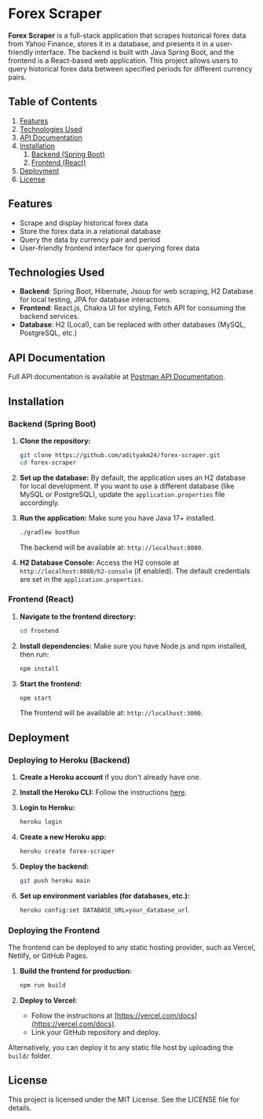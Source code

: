 # Forex Scraper

**Forex Scraper** is a full-stack application that scrapes historical forex data from Yahoo Finance, stores it in a database, and presents it in a user-friendly interface. The backend is built with Java Spring Boot, and the frontend is a React-based web application. This project allows users to query historical forex data between specified periods for different currency pairs.

## Table of Contents

1. [Features](#features)
2. [Technologies Used](#technologies-used)
3. [API Documentation](#api-documentation)
4. [Installation](#installation)
   1. [Backend (Spring Boot)](#backend-spring-boot)
   2. [Frontend (React)](#frontend-react)
5. [Deployment](#deployment)
6. [License](#license)

## Features

- Scrape and display historical forex data
- Store the forex data in a relational database
- Query the data by currency pair and period
- User-friendly frontend interface for querying forex data

## Technologies Used

- **Backend**: Spring Boot, Hibernate, Jsoup for web scraping, H2 Database for local testing, JPA for database interactions.
- **Frontend**: React.js, Chakra UI for styling, Fetch API for consuming the backend services.
- **Database**: H2 (Local), can be replaced with other databases (MySQL, PostgreSQL, etc.)

## API Documentation

Full API documentation is available at [Postman API Documentation](https://documenter.getpostman.com/view/22879272/2sAXxMfD5A).

## Installation

### Backend (Spring Boot)

1. **Clone the repository:**
    ```bash
    git clone https://github.com/adityakm24/forex-scraper.git
    cd forex-scraper
    ```

2. **Set up the database:**
    By default, the application uses an H2 database for local development. If you want to use a different database (like MySQL or PostgreSQL), update the `application.properties` file accordingly.

3. **Run the application:**
    Make sure you have Java 17+ installed.

    ```bash
    ./gradlew bootRun
    ```

    The backend will be available at: `http://localhost:8080`.

4. **H2 Database Console:**
   Access the H2 console at `http://localhost:8080/h2-console` (if enabled). The default credentials are set in the `application.properties`.

### Frontend (React)

1. **Navigate to the frontend directory:**
    ```bash
    cd frontend
    ```

2. **Install dependencies:**
    Make sure you have Node.js and npm installed, then run:

    ```bash
    npm install
    ```

3. **Start the frontend:**
    ```bash
    npm start
    ```

    The frontend will be available at: `http://localhost:3000`.

## Deployment

### Deploying to Heroku (Backend)

1. **Create a Heroku account** if you don't already have one.
2. **Install the Heroku CLI:**
   Follow the instructions [here](https://devcenter.heroku.com/articles/heroku-cli).

3. **Login to Heroku:**
    ```bash
    heroku login
    ```

4. **Create a new Heroku app:**
    ```bash
    heroku create forex-scraper
    ```

5. **Deploy the backend:**
    ```bash
    git push heroku main
    ```

6. **Set up environment variables (for databases, etc.):**
    ```bash
    heroku config:set DATABASE_URL=your_database_url
    ```

### Deploying the Frontend

The frontend can be deployed to any static hosting provider, such as Vercel, Netlify, or GitHub Pages.

1. **Build the frontend for production:**
    ```bash
    npm run build
    ```

2. **Deploy to Vercel:**
    - Follow the instructions at [https://vercel.com/docs](https://vercel.com/docs).
    - Link your GitHub repository and deploy.

Alternatively, you can deploy it to any static file host by uploading the `build/` folder.

## License

This project is licensed under the MIT License. See the LICENSE file for details.

